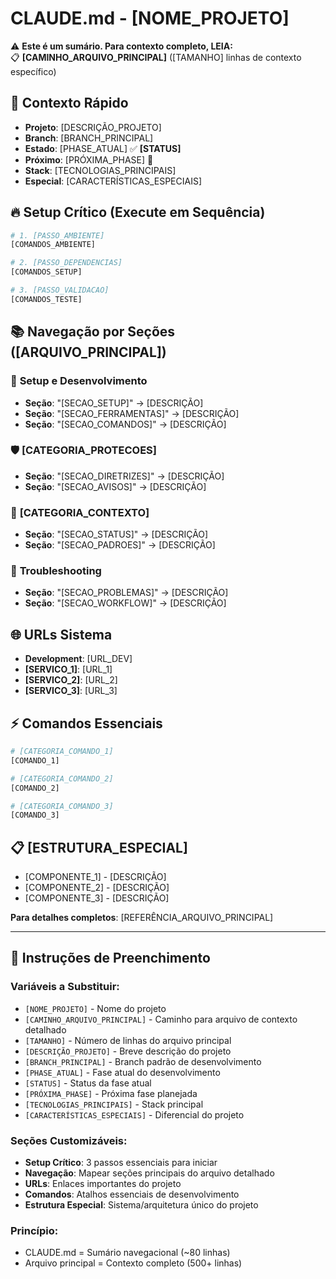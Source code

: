 # CLAUDE.md - [NOME_PROJETO]

⚠️ **Este é um sumário. Para contexto completo, LEIA:**  
📋 **[CAMINHO_ARQUIVO_PRINCIPAL]** ([TAMANHO] linhas de contexto específico)

## 🎯 Contexto Rápido

- **Projeto**: [DESCRIÇÃO_PROJETO]
- **Branch**: [BRANCH_PRINCIPAL]
- **Estado**: [PHASE_ATUAL] ✅ **[STATUS]**
- **Próximo**: [PRÓXIMA_PHASE] 🚀
- **Stack**: [TECNOLOGIAS_PRINCIPAIS]
- **Especial**: [CARACTERÍSTICAS_ESPECIAIS]

## 🔥 Setup Crítico (Execute em Sequência)

```bash
# 1. [PASSO_AMBIENTE]
[COMANDOS_AMBIENTE]

# 2. [PASSO_DEPENDENCIAS]  
[COMANDOS_SETUP]

# 3. [PASSO_VALIDACAO]
[COMANDOS_TESTE]
```

## 📚 Navegação por Seções ([ARQUIVO_PRINCIPAL])

### 🚀 **Setup e Desenvolvimento**
- **Seção**: "[SECAO_SETUP]" → [DESCRIÇÃO]
- **Seção**: "[SECAO_FERRAMENTAS]" → [DESCRIÇÃO]  
- **Seção**: "[SECAO_COMANDOS]" → [DESCRIÇÃO]

### 🛡️ **[CATEGORIA_PROTECOES]**
- **Seção**: "[SECAO_DIRETRIZES]" → [DESCRIÇÃO]
- **Seção**: "[SECAO_AVISOS]" → [DESCRIÇÃO]

### 🎯 **[CATEGORIA_CONTEXTO]**
- **Seção**: "[SECAO_STATUS]" → [DESCRIÇÃO]
- **Seção**: "[SECAO_PADROES]" → [DESCRIÇÃO]

### 🔧 **Troubleshooting**
- **Seção**: "[SECAO_PROBLEMAS]" → [DESCRIÇÃO]
- **Seção**: "[SECAO_WORKFLOW]" → [DESCRIÇÃO]

## 🌐 URLs Sistema

- **Development**: [URL_DEV]
- **[SERVICO_1]**: [URL_1]  
- **[SERVICO_2]**: [URL_2]
- **[SERVICO_3]**: [URL_3]

## ⚡ Comandos Essenciais

```bash
# [CATEGORIA_COMANDO_1]
[COMANDO_1]

# [CATEGORIA_COMANDO_2]
[COMANDO_2]

# [CATEGORIA_COMANDO_3]
[COMANDO_3]
```

## 📋 [ESTRUTURA_ESPECIAL]

[DESCRIÇÃO_SISTEMA]: **[MÉTRICAS]**
- [COMPONENTE_1] - [DESCRIÇÃO]
- [COMPONENTE_2] - [DESCRIÇÃO]  
- [COMPONENTE_3] - [DESCRIÇÃO]

**Para detalhes completos**: [REFERÊNCIA_ARQUIVO_PRINCIPAL]

---

## 📝 Instruções de Preenchimento

### Variáveis a Substituir:
- `[NOME_PROJETO]` - Nome do projeto
- `[CAMINHO_ARQUIVO_PRINCIPAL]` - Caminho para arquivo de contexto detalhado
- `[TAMANHO]` - Número de linhas do arquivo principal
- `[DESCRIÇÃO_PROJETO]` - Breve descrição do projeto
- `[BRANCH_PRINCIPAL]` - Branch padrão de desenvolvimento
- `[PHASE_ATUAL]` - Fase atual do desenvolvimento
- `[STATUS]` - Status da fase atual
- `[PRÓXIMA_PHASE]` - Próxima fase planejada
- `[TECNOLOGIAS_PRINCIPAIS]` - Stack principal
- `[CARACTERÍSTICAS_ESPECIAIS]` - Diferencial do projeto

### Seções Customizáveis:
- **Setup Crítico**: 3 passos essenciais para iniciar
- **Navegação**: Mapear seções principais do arquivo detalhado
- **URLs**: Enlaces importantes do projeto
- **Comandos**: Atalhos essenciais de desenvolvimento
- **Estrutura Especial**: Sistema/arquitetura único do projeto

### Princípio: 
- CLAUDE.md = Sumário navegacional (~80 linhas)
- Arquivo principal = Contexto completo (500+ linhas)